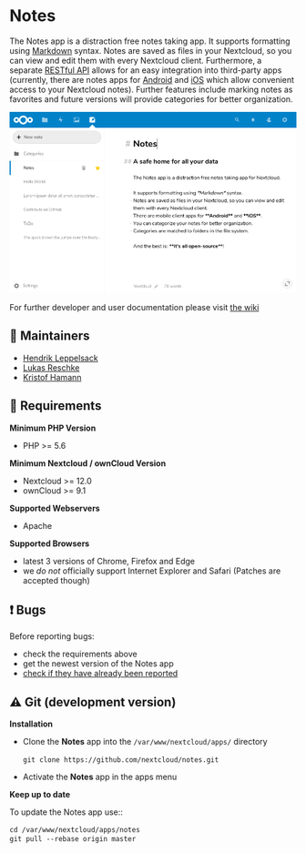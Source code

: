 # Notes

<!--
[![build state](https://travis-ci.org/nextcloud/notes.png)](https://travis-ci.org/nextcloud/notes) [![Scrutinizer Code Quality](https://scrutinizer-ci.com/g/nextcloud/notes/badges/quality-score.png?b=master)](https://scrutinizer-ci.com/g/nextcloud/notes/?branch=master)
-->

<!-- The following paragraph should be kept synchronized with the description in appinfo/info.xml -->
The Notes app is a distraction free notes taking app. It supports formatting using [Markdown](https://en.wikipedia.org/wiki/Markdown) syntax. Notes are saved as files in your Nextcloud, so you can view and edit them with every Nextcloud client. Furthermore, a separate [RESTful API](https://github.com/nextcloud/notes/wiki/API-0.2) allows for an easy integration into third-party apps (currently, there are notes apps for [Android](https://github.com/stefan-niedermann/nextcloud-notes) and [iOS](https://github.com/owncloud/notes-iOS-App) which allow convenient access to your Nextcloud notes). Further features include marking notes as favorites and future versions will provide categories for better organization.

![Screenshot of Nextcloud Notes](https://raw.githubusercontent.com/nextcloud/screenshots/master/apps/Notes/notes.png)

For further developer and user documentation please visit [the wiki](https://github.com/nextcloud/notes/wiki)

## :busts_in_silhouette: Maintainers
- [Hendrik Leppelsack](https://github.com/Henni)
- [Lukas Reschke](https://github.com/LukasReschke)
- [Kristof Hamann](https://github.com/korelstar)

## :link: Requirements
**Minimum PHP Version**
* PHP >= 5.6

**Minimum Nextcloud / ownCloud Version**
* Nextcloud >= 12.0
* ownCloud >= 9.1

**Supported Webservers**
* Apache

**Supported Browsers**
* latest 3 versions of Chrome, Firefox and Edge 
* we *do not* officially support Internet Explorer and Safari (Patches are accepted though)

## :exclamation: Bugs
Before reporting bugs:

* check the requirements above
* get the newest version of the Notes app
* [check if they have already been reported](https://github.com/nextcloud/notes/issues?state=open)


## :warning: Git (development version)

**Installation**

* Clone the **Notes** app into the `/var/www/nextcloud/apps/` directory

    `git clone https://github.com/nextcloud/notes.git`

* Activate the **Notes** app in the apps menu


**Keep up to date**

To update the Notes app use::

    cd /var/www/nextcloud/apps/notes
    git pull --rebase origin master
    

